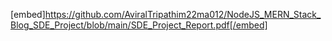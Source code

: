 [embed]https://github.com/AviralTripathim22ma012/NodeJS_MERN_Stack_Blog_SDE_Project/blob/main/SDE_Project_Report.pdf[/embed]
